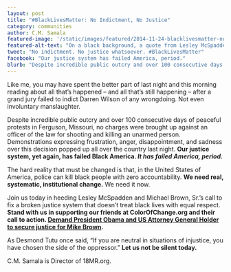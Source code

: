 ```yaml
---
layout: post
title: "#BlackLivesMatter: No Indictment, No Justice"
category: communities
author: C.M. Samala
featured-image: '/static/images/featured/2014-11-24-blacklivesmatter-no.png'
featured-alt-text: "On a black background, a quote from Lesley McSpadden & Michael Brown, Sr.'s press release: 'We ask that you channel your frustration in ways that will make a positive change. We need to work together to fix the system that allowed this to happen."
tweet: "No indictment. No justice whatsoever. #BlackLivesMatter"
facebook: "Our justice system has failed America, period."
blurb: "Despite incredible public outcry and over 100 consecutive days of peaceful protests in Ferguson, Missouri, no charges were brought up against an officer of the law for shooting and killing an unarmed person. Demonstrations expressing frustration, anger, disappointment, and sadness over this decision popped up all over the country last night. Our justice system, yet again, has failed Black America. It has failed America, period."
---
```


Like me, you may have spent the better part of last night and this morning reading about all that’s happened – and all that’s still happening – after a grand jury failed to indict Darren Wilson of any wrongdoing. Not even involuntary manslaughter.

Despite incredible public outcry and over 100 consecutive days of peaceful protests in Ferguson, Missouri, no charges were brought up against an officer of the law for shooting and killing an unarmed person. Demonstrations expressing frustration, anger, disappointment, and sadness over this decision popped up all over the country last night. __Our justice system, yet again, has failed Black America. _It has failed America, period.___

The hard reality that must be changed is that, in the United States of America, police can kill black people with zero accountability. __We need real, systematic, institutional change.__ We need it now.

Join us today in heeding Lesley McSpadden and Michael Brown, Sr.’s call to fix a broken justice system that doesn’t treat black lives with equal respect. __Stand with us in supporting our friends at ColorOfChange.org and their call to action. [Demand President Obama and US Attorney General Holder to secure justice for Mike Brown](http://act.colorofchange.org/sign/justicemikebrownforward/?utm_source=18MR).__

As Desmond Tutu once said, “If you are neutral in situations of injustice, you have chosen the side of the oppressor.” __Let us not be silent today.__

C.M. Samala is Director of 18MR.org.